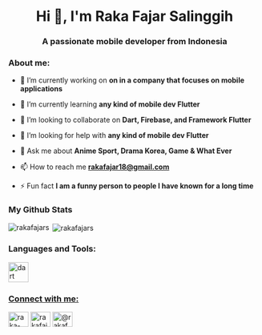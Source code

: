 <h1 align="center">Hi 👋, I'm Raka Fajar Salinggih</h1>
<h3 align="center">A passionate mobile developer from Indonesia</h3>

### About me:

- 🔭 I’m currently working on **on in a company that focuses on mobile applications**

- 🌱 I’m currently learning **any kind of mobile dev Flutter**

- 👯 I’m looking to collaborate on **Dart, Firebase, and Framework Flutter**

- 🤝 I’m looking for help with **any kind of mobile dev Flutter**

- 💬 Ask me about **Anime Sport, Drama Korea, Game & What Ever**

- 📫 How to reach me **rakafajar18@gmail.com**

- ⚡ Fun fact **I am a funny person to people I have known for a long time**

### My Github Stats
<p><img align="left" src="https://github-readme-stats.vercel.app/api/top-langs?username=rakafajars&show_icons=true&locale=en&layout=compact" alt="rakafajars" /></p>
<p>&nbsp;<img align="center" src="https://github-readme-stats.vercel.app/api?username=rakafajars&show_icons=true&locale=en" alt="rakafajars" /></p>

<h3 align="left">Languages and Tools:</h3>
<p align="left"> <img src="https://www.vectorlogo.zone/logos/dartlang/dartlang-icon.svg" alt="dart" width="40" height="40"/> </a> <a href="https://flutter.dev" target="_blank"> </p>

<h3 align="left">Connect with me:</h3>
<p align="left">
<a href="https://linkedin.com/in/raka-fajar-salinggih-a3a510149" target="blank"><img align="center" src="https://cdn.jsdelivr.net/npm/simple-icons@3.0.1/icons/linkedin.svg" alt="raka-fajar-salinggih-a3a510149" height="30" width="40" /></a>
<a href="https://instagram.com/rakafajars" target="blank"><img align="center" src="https://cdn.jsdelivr.net/npm/simple-icons@3.0.1/icons/instagram.svg" alt="rakafajars" height="30" width="40" /></a>
<a href="https://medium.com/@rakafajars" target="blank"><img align="center" src="https://cdn.jsdelivr.net/npm/simple-icons@3.0.1/icons/medium.svg" alt="@rakafajars" height="30" width="40" /></a>
</p>






